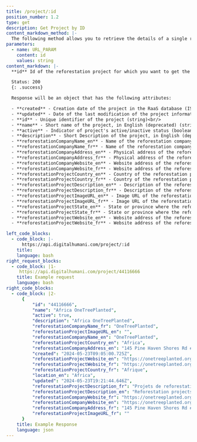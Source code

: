 ```yaml
---
title: /project/:id
position_number: 1.2
type: get
description: Get Project by ID
content_markdown_method: |-
  The following method allows you to retrieve the details of a single reforestation project.
parameters:
  - name: URL_PARAM
    content: id
    values: string
content_markdown: |-
  **id** Id of the reforestation project for which you want to get the details. Example of an id: 44116666  (Project Ids are 8 digits long). You can find a [complete list of available projects](#appendixlist-of-projects) listed in the Appendix.

  Status: 200
  {: .success}

  Response will be an object that has the following attributes:

  - **created** - Creation date of the project in the RaaS database (ISO 8601 Date and Time format)<br/>
  - **updated** - Date of the last modification of the project information (ISO 8601 Date and Time format)<br/>
  - **id** - Unique identifier of the project (string)<br/>
  - **name** - Short name of the project, in English (deprecated) (string)<br/>
  - **active** - Indicator of project's active/inactive status (boolean)<br/>
  - **description** - Short Description of the project, in English (deprecated) (string)<br/>
  - **reforestationCompanyName_en** - Name of the reforestation company in English (string)<br/>
  - **reforestationCompanyName_fr** - Name of the reforestation company in French (string)<br/>
  - **reforestationCompanyAddress_en** - Physical address of the reforestation company in English (string)<br/>
  - **reforestationCompanyAddress_fr** - Physical address of the reforestation company in French (string)<br/>
  - **reforestationCompanyWebsite_en** - Website address of the reforestation company in English (string)<br/>
  - **reforestationCompanyWebsite_fr** - Website address of the reforestation company in French (string)<br/>
  - **reforestationProjectCountry_en** - Country of the reforestation project in English (string)<br/>
  - **reforestationProjectCountry_fr** - Country of the reforestation project in French (string)<br/>
  - **reforestationProjectDescription_en** - Description of the reforestation project in English (string)<br/>
  - **reforestationProjectDescription_fr** - Description of the reforestation project in French (string)<br/>
  - **reforestationProjectImageURL_en** - Image URL of the reforestation project (in English when applicable) (string)<br/>
  - **reforestationProjectImageURL_fr** - Image URL of the reforestation project (in French when applicable) (string)<br/>
  - **reforestationProjectState_en** - State or province where the reforestation project is located in English (string)<br/>
  - **reforestationProjectState_fr** - State or province where the reforestation project is located in French (string)<br/>
  - **reforestationProjectWebsite_en** - Website address of the reforestation project in English (string)<br/>
  - **reforestationProjectWebsite_fr** - Website address of the reforestation project in French (string)

left_code_blocks:
  - code_block: |-
      https://api.digitalhumani.com/project/:id
    title:
    language: bash
right_request_blocks:
  - code_block: |1-
     https://api.digitalhumani.com/project/44116666
    title: Example request
    language: bash
right_code_blocks:
  - code_block: |2-
      {
          "id": "44116666",
          "name": "Africa OneTreePlanted",
          "active": true,
          "description": "Africa OneTreePlanted",
          "reforestationCompanyName_fr": "OneTreePlanted",
          "reforestationProjectImageURL_en": "",
          "reforestationCompanyName_en": "OneTreePlanted",
          "reforestationProjectCountry_en": "Africa",
          "reforestationCompanyAddress_en": "145 Pine Haven Shores Rd #1000D Shelburne, Vermont, 05482, USA",
          "created": "2024-05-23T09:05:00.725Z",
          "reforestationProjectWebsite_en": "https://onetreeplanted.org/collections/africa",
          "reforestationProjectWebsite_fr": "https://onetreeplanted.org/collections/africa",
          "reforestationProjectCountry_fr": "Afrique",
          "location_en": "Africa",
          "updated": "2024-05-23T19:21:44.646Z",
          "reforestationProjectDescription_fr": "Projets de reforestation en Afrique",
          "reforestationProjectDescription_en": "Reforestation projects in Africa",
          "reforestationCompanyWebsite_fr": "https://onetreeplanted.org/",
          "reforestationCompanyWebsite_en": "https://onetreeplanted.org/",
          "reforestationCompanyAddress_fr": "145 Pine Haven Shores Rd #1000D Shelburne, Vermont, 05482, USA",
          "reforestationProjectImageURL_fr": ""
      }
    title: Example Response
    language: json
---
```

